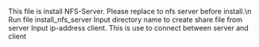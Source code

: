This file is install NFS-Server. Please replace to nfs server before install.\n
Run file install_nfs_server
Input directory name to create share file from server
Input ip-address client. This is use to connect between server and client

